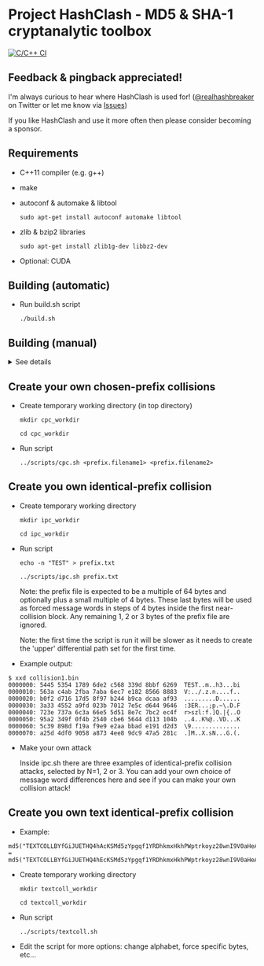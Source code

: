 # Project HashClash - MD5 & SHA-1 cryptanalytic toolbox

[![C/C++ CI](https://github.com/cr-marcstevens/hashclash/actions/workflows/c-cpp.yml/badge.svg)](https://github.com/cr-marcstevens/hashclash/actions/workflows/c-cpp.yml)

## Feedback & pingback appreciated!

I'm always curious to hear where HashClash is used for! ([@realhashbreaker](https://twitter.com/realhashbreaker)  on Twitter or let me know via [Issues](https://github.com/cr-marcstevens/hashclash/issues))


If you like HashClash and use it more often then please consider becoming a sponsor.

## Requirements

- C++11 compiler (e.g. g++)
- make
- autoconf & automake & libtool

  `sudo apt-get install autoconf automake libtool`
  
- zlib & bzip2 libraries

  `sudo apt-get install zlib1g-dev libbz2-dev`
  
- Optional: CUDA
  
## Building (automatic)

- Run build.sh script

   `./build.sh`

## Building (manual)

<details>
<summary>See details</summary>
<p>
  
- local boost C++ libraries (preferable version 1.57.0)

  `./install_boost.sh` 

  Override default boost version 1.57.0 and/or installation directory as follows:
  
  `BOOST_VERSION=1.65.1 BOOST_INSTALL_PREFIX=$HOME/boost/boost-1.65.1 ./install_boost.sh`
  
- Build configure script

  `autoreconf --install`
  
- Run configure (with boost installed in `$(pwd)/boost-VERSION` by `install_boost.sh`)

  `./configure --with-boost=$(pwd)/boost-1.57.0 [--without-cuda|--with-cuda=/usr/local/cuda-X.X]`

- Build programs

  `make [-j 4]`

</p>
</details>

## Create your own chosen-prefix collisions

- Create temporary working directory (in top directory)

  `mkdir cpc_workdir`
  
  `cd cpc_workdir`
  
- Run script

  `../scripts/cpc.sh <prefix.filename1> <prefix.filename2>`

## Create you own identical-prefix collision

- Create temporary working directory

  `mkdir ipc_workdir`

  `cd ipc_workdir`

- Run script

  `echo -n "TEST" > prefix.txt`

  `../scripts/ipc.sh prefix.txt`

  Note: the prefix file is expected to be a multiple of 64 bytes 
  and optionally plus a small multiple of 4 bytes.
  These last bytes will be used as forced message words in steps of 4 bytes
  inside the first near-collision block.
  Any remaining 1, 2 or 3 bytes of the prefix file are ignored.

  Note: the first time the script is run it will be slower
  as it needs to create the 'upper' differential path set for the first time.

- Example output:

```
$ xxd collision1.bin
0000000: 5445 5354 1789 6de2 c568 339d 8bbf 6269  TEST..m..h3...bi
0000010: 563a c4ab 2fba 7aba 6ec7 e182 8566 8883  V:../.z.n....f..
0000020: b0f2 d716 17d5 8f97 b244 b9ca dcaa af93  .........D......
0000030: 3a33 4552 a9fd 023b 7012 7e5c d644 9646  :3ER...;p.~\.D.F
0000040: 723e 737a 6c3a 66e5 5d51 8e7c 7bc2 ec4f  r>szl:f.]Q.|{..O
0000050: 95a2 349f 0f4b 2540 cbe6 5644 d113 104b  ..4..K%@..VD...K
0000060: 5c39 898d f19a f9e9 e2aa bbad e191 d2d3  \9..............
0000070: a25d 4df0 9058 a873 4ee8 9dc9 47a5 281c  .]M..X.sN...G.(.
```

- Make your own attack

  Inside ipc.sh there are three examples of identical-prefix collision attacks,
  selected by N=1, 2 or 3.
  You can add your own choice of message word differences here
  and see if you can make your own collision attack!

## Create you own text identical-prefix collision

- Example:

```
md5("TEXTCOLLBYfGiJUETHQ4hAcKSMd5zYpgqf1YRDhkmxHkhPWptrkoyz28wnI9V0aHeAuaKnak")
=
md5("TEXTCOLLBYfGiJUETHQ4hEcKSMd5zYpgqf1YRDhkmxHkhPWptrkoyz28wnI9V0aHeAuaKnak")
```

- Create temporary working directory

  `mkdir textcoll_workdir`

  `cd textcoll_workdir`

- Run script

  `../scripts/textcoll.sh`

- Edit the script for more options: change alphabet, force specific bytes, etc...
